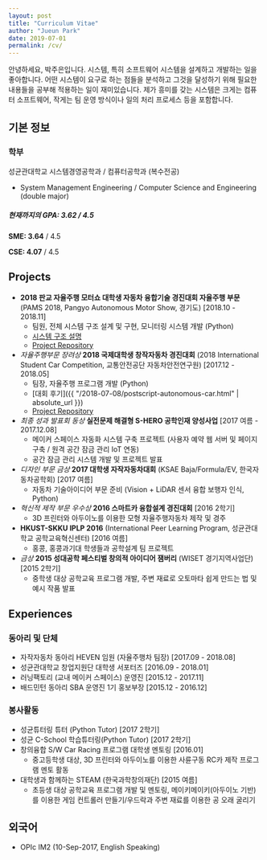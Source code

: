 ```yaml
---
layout: post
title: "Curriculum Vitae"
author: "Jueun Park"
date: 2019-07-01
permalink: /cv/
---
```


안녕하세요, 박주은입니다. 시스템, 특히 소프트웨어 시스템을 설계하고 개발하는 일을 좋아합니다. 어떤 시스템이 요구로 하는 점들을 분석하고 그것을 달성하기 위해 필요한 내용들을 공부해 적용하는 일이 재미있습니다. 제가 흥미를 갖는 시스템은 크게는 컴퓨터 소프트웨어, 작게는 팀 운영 방식이나 일의 처리 프로세스 등을 포함합니다.

## 기본 정보

### 학부

성균관대학교 시스템경영공학과 / 컴퓨터공학과 (복수전공)

* System Management Engineering / Computer Science and Engineering (double major)

##### 현재까지의 GPA: 3.62 / 4.5

​**SME: 3.64** / 4.5

​**CSE: 4.07** / 4.5

## Projects

* **2018 판교 자율주행 모터쇼 대학생 자동차 융합기술 경진대회 자율주행 부문** (PAMS 2018, Pangyo Autonomous Motor Show, 경기도) [2018.10 - 2018.11]
  * 팀원, 전체 시스템 구조 설계 및 구현, 모니터링 시스템 개발 (Python)
  * [시스템 구조 설명](https://jueun-park.github.io/2018-11-25/thinkingo-system-architecture)
  * [Project Repository](https://github.com/HongBeenKim/pams-skku)
* *자율주행부문 장려상* **2018 국제대학생 창작자동차 경진대회** (2018 International Student Car Competition, 교통안전공단 자동차안전연구원) [2017.12 - 2018.05]
  * 팀장, 자율주행 프로그램 개발 (Python)
  * [대회 후기]({{ "/2018-07-08/postscript-autonomous-car.html" | absolute_url }})
  * [Project Repository](https://github.com/Jueun-Park/HEVEN_AutonomousCar_2018)
* *최종 성과 발표회 동상* **실전문제 해결형 S-HERO 공학인재 양성사업** [2017 여름 - 2017.12.08]
  * 메이커 스페이스 자동화 시스템 구축 프로젝트 (사용자 예약 웹 서버 및 페이지 구축 / 원격 공간 잠금 관리 IoT 연동)
  * 공간 잠금 관리 시스템 개발 및 프로젝트 발표
* *디자인 부문 금상* **2017 대학생 자작자동차대회** (KSAE Baja/Formula/EV, 한국자동차공학회) [2017 여름]
  * 자동차 기술아이디어 부문 준비 (Vision + LiDAR 센서 융합 보행자 인식, Python)
* *혁신적 제작 부문 우수상* **2016 스마트카 융합설계 경진대회** [2016 2학기]
  * 3D 프린터와 아두이노를 이용한 모형 자율주행자동차 제작 및 경주
* **HKUST-SKKU IPLP 2016** (International Peer Learning Program, 성균관대학교 공학교육혁신센터) [2016 여름]
  * 홍콩, 홍콩과기대 학생들과 공학설계 팀 프로젝트
* *금상* **2015 성대공학 페스티벌 창의적 아이디어 잼버리** (WISET 경기지역사업단) [2015 2학기]
  * 중학생 대상 공학교육 프로그램 개발, 주변 재료로 오토마타 쉽게 만드는 법 및 예시 작품 발표

## Experiences

### 동아리 및 단체

* 자작자동차 동아리 HEVEN 임원 (자율주행차 팀장) [2017.09 - 2018.08]
* 성균관대학교 창업지원단 대학생 서포터즈 [2016.09 - 2018.01]
* 러닝팩토리 (교내 메이커 스페이스) 운영진 [2015.12 - 2017.11]
* 배드민턴 동아리 SBA 운영진 1기 홍보부장 [2015.12 - 2016.12]

### 봉사활동

* 성균튜터링 튜터 (Python Tutor) [2017 2학기]
* 성균 C-School 학습튜터링(Python Tutor) [2017 2학기]
* 창의융합 S/W Car Racing 프로그램 대학생 멘토링 [2016.01]
  * 중고등학생 대상, 3D 프린터와 아두이노를 이용한 사륜구동 RC카 제작 프로그램 멘토 활동
* 대학생과 함께하는 STEAM (한국과학창의재단) [2015 여름]
  * 초등생 대상 공학교육 프로그램 개발 및 멘토링, 메이키메이키(아두이노 기반)를 이용한 게임 컨트롤러 만들기/우드락과 주변 재료를 이용한 공 오래 굴리기

## 외국어

* OPIc IM2 (10-Sep-2017, English Speaking)
